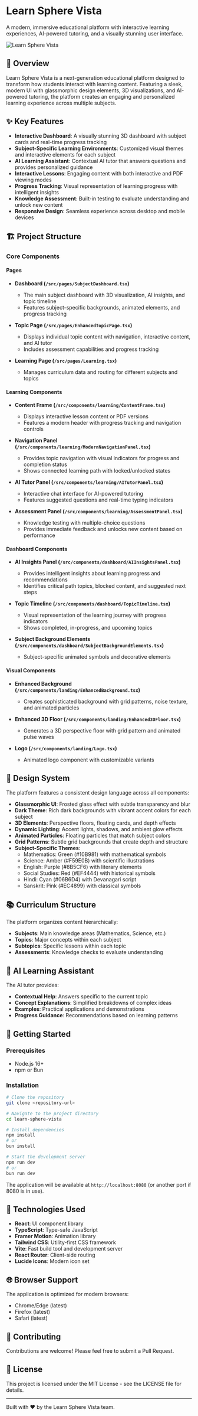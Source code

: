 # Learn Sphere Vista

A modern, immersive educational platform with interactive learning experiences, AI-powered tutoring, and a visually stunning user interface.

![Learn Sphere Vista](https://via.placeholder.com/1200x630?text=Learn+Sphere+Vista)

## 🌟 Overview

Learn Sphere Vista is a next-generation educational platform designed to transform how students interact with learning content. Featuring a sleek, modern UI with glassmorphic design elements, 3D visualizations, and AI-powered tutoring, the platform creates an engaging and personalized learning experience across multiple subjects.

## ✨ Key Features

- **Interactive Dashboard**: A visually stunning 3D dashboard with subject cards and real-time progress tracking
- **Subject-Specific Learning Environments**: Customized visual themes and interactive elements for each subject
- **AI Learning Assistant**: Contextual AI tutor that answers questions and provides personalized guidance
- **Interactive Lessons**: Engaging content with both interactive and PDF viewing modes
- **Progress Tracking**: Visual representation of learning progress with intelligent insights
- **Knowledge Assessment**: Built-in testing to evaluate understanding and unlock new content
- **Responsive Design**: Seamless experience across desktop and mobile devices

## 🏗️ Project Structure

### Core Components

#### Pages

- **Dashboard (`/src/pages/SubjectDashboard.tsx`)**
  - The main subject dashboard with 3D visualization, AI insights, and topic timeline
  - Features subject-specific backgrounds, animated elements, and progress tracking
  
- **Topic Page (`/src/pages/EnhancedTopicPage.tsx`)**
  - Displays individual topic content with navigation, interactive content, and AI tutor
  - Includes assessment capabilities and progress tracking

- **Learning Page (`/src/pages/Learning.tsx`)**
  - Manages curriculum data and routing for different subjects and topics

#### Learning Components

- **Content Frame (`/src/components/learning/ContentFrame.tsx`)**
  - Displays interactive lesson content or PDF versions
  - Features a modern header with progress tracking and navigation controls

- **Navigation Panel (`/src/components/learning/ModernNavigationPanel.tsx`)**
  - Provides topic navigation with visual indicators for progress and completion status
  - Shows connected learning path with locked/unlocked states

- **AI Tutor Panel (`/src/components/learning/AITutorPanel.tsx`)**
  - Interactive chat interface for AI-powered tutoring
  - Features suggested questions and real-time typing indicators

- **Assessment Panel (`/src/components/learning/AssessmentPanel.tsx`)**
  - Knowledge testing with multiple-choice questions
  - Provides immediate feedback and unlocks new content based on performance

#### Dashboard Components

- **AI Insights Panel (`/src/components/dashboard/AIInsightsPanel.tsx`)**
  - Provides intelligent insights about learning progress and recommendations
  - Identifies critical path topics, blocked content, and suggested next steps

- **Topic Timeline (`/src/components/dashboard/TopicTimeline.tsx`)**
  - Visual representation of the learning journey with progress indicators
  - Shows completed, in-progress, and upcoming topics

- **Subject Background Elements (`/src/components/dashboard/SubjectBackgroundElements.tsx`)**
  - Subject-specific animated symbols and decorative elements

#### Visual Components

- **Enhanced Background (`/src/components/landing/EnhancedBackground.tsx`)**
  - Creates sophisticated background with grid patterns, noise texture, and animated particles

- **Enhanced 3D Floor (`/src/components/landing/Enhanced3DFloor.tsx`)**
  - Generates a 3D perspective floor with grid pattern and animated pulse waves

- **Logo (`/src/components/landing/Logo.tsx`)**
  - Animated logo component with customizable variants

## 🎨 Design System

The platform features a consistent design language across all components:

- **Glassmorphic UI**: Frosted glass effect with subtle transparency and blur
- **Dark Theme**: Rich dark backgrounds with vibrant accent colors for each subject
- **3D Elements**: Perspective floors, floating cards, and depth effects
- **Dynamic Lighting**: Accent lights, shadows, and ambient glow effects
- **Animated Particles**: Floating particles that match subject colors
- **Grid Patterns**: Subtle grid backgrounds that create depth and structure
- **Subject-Specific Themes**:
  - Mathematics: Green (#10B981) with mathematical symbols
  - Science: Amber (#F59E0B) with scientific illustrations
  - English: Purple (#8B5CF6) with literary elements
  - Social Studies: Red (#EF4444) with historical symbols
  - Hindi: Cyan (#06B6D4) with Devanagari script
  - Sanskrit: Pink (#EC4899) with classical symbols

## 📚 Curriculum Structure

The platform organizes content hierarchically:

- **Subjects**: Main knowledge areas (Mathematics, Science, etc.)
- **Topics**: Major concepts within each subject
- **Subtopics**: Specific lessons within each topic
- **Assessments**: Knowledge checks to evaluate understanding

## 🧠 AI Learning Assistant

The AI tutor provides:

- **Contextual Help**: Answers specific to the current topic
- **Concept Explanations**: Simplified breakdowns of complex ideas
- **Examples**: Practical applications and demonstrations
- **Progress Guidance**: Recommendations based on learning patterns

## 🚀 Getting Started

### Prerequisites

- Node.js 16+
- npm or Bun

### Installation

```bash
# Clone the repository
git clone <repository-url>

# Navigate to the project directory
cd learn-sphere-vista

# Install dependencies
npm install
# or
bun install

# Start the development server
npm run dev
# or
bun run dev
```

The application will be available at `http://localhost:8080` (or another port if 8080 is in use).

## 🔧 Technologies Used

- **React**: UI component library
- **TypeScript**: Type-safe JavaScript
- **Framer Motion**: Animation library
- **Tailwind CSS**: Utility-first CSS framework
- **Vite**: Fast build tool and development server
- **React Router**: Client-side routing
- **Lucide Icons**: Modern icon set

## 🌐 Browser Support

The application is optimized for modern browsers:

- Chrome/Edge (latest)
- Firefox (latest)
- Safari (latest)

## 🤝 Contributing

Contributions are welcome! Please feel free to submit a Pull Request.

## 📄 License

This project is licensed under the MIT License - see the LICENSE file for details.

---

Built with ❤️ by the Learn Sphere Vista team.